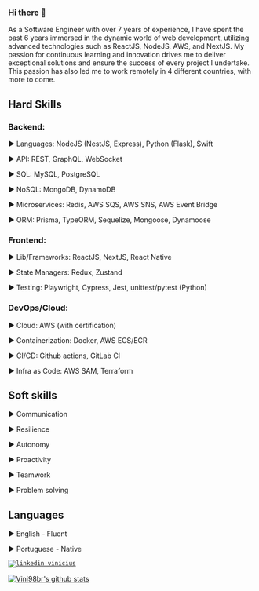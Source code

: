 
### Hi there 👋

As a Software Engineer with over 7 years of experience, I have spent the past 6 years immersed in the dynamic world of web development, utilizing advanced technologies such as ReactJS, NodeJS, AWS, and NextJS. My passion for continuous learning and innovation drives me to deliver exceptional solutions and ensure the success of every project I undertake. This passion has also led me to work remotely in 4 different countries, with more to come.

## Hard Skills
### Backend:

▶ Languages: NodeJS (NestJS, Express), Python (Flask), Swift

▶ API: REST, GraphQL, WebSocket

▶ SQL: MySQL, PostgreSQL

▶ NoSQL: MongoDB, DynamoDB

▶ Microservices: Redis, AWS SQS, AWS SNS, AWS Event Bridge

▶ ORM: Prisma, TypeORM, Sequelize, Mongoose, Dynamoose

### Frontend:

▶ Lib/Frameworks: ReactJS, NextJS, React Native

▶ State Managers: Redux, Zustand

▶ Testing: Playwright, Cypress, Jest, unittest/pytest (Python)

### DevOps/Cloud:

▶ Cloud: AWS (with certification)

▶ Containerization: Docker, AWS ECS/ECR 

▶ CI/CD: Github actions, GitLab CI

▶ Infra as Code: AWS SAM, Terraform

## Soft skills

▶ Communication

▶ Resilience

▶ Autonomy

▶ Proactivity

▶ Teamwork

▶ Problem solving

## Languages

▶ English - Fluent

▶ Portuguese - Native

[<code><img src="https://img.shields.io/badge/linkedin-0077B5?style=for-the-badge&logo=linkedin&logoColor=white" alt="linkedin vinicius"/></code>](https://www.linkedin.com/in/vinicius-soran%C3%A7o/)

<!--
- 👯 I’m looking to collaborate on ...
- 🤔 I’m looking for help with ...
- 💬 Ask me about ...
- 📫 How to reach me: ...
- 😄 Pronouns: ...
- ⚡ Fun fact: ...
-->
<!--
### Languages and Tools

<code><img heigth="25px" src="https://www.vectorlogo.zone/logos/reactjs/reactjs-ar21.svg"></code>
<code><img heigth="25px" src="https://www.vectorlogo.zone/logos/gatsbyjs/gatsbyjs-ar21.svg"></code>
<code><img heigth="25px" width="120px" src="https://www.vectorlogo.zone/logos/nextjs/nextjs-ar21.svg"></code>
<code><img heigth="25px" src="https://www.vectorlogo.zone/logos/typescriptlang/typescriptlang-ar21.svg"></code>

<code><img heigth="25px" src="https://www.vectorlogo.zone/logos/nodejs/nodejs-ar21.svg"></code>
<code><img heigth="25px" src="https://www.vectorlogo.zone/logos/expressjs/expressjs-ar21.svg"></code>
<code><img heigth="25px" src="https://www.vectorlogo.zone/logos/adonisjs/adonisjs-ar21.svg"></code>
<code><img heigth="25px" src="https://www.vectorlogo.zone/logos/nestjs/nestjs-ar21.svg"></code>

<code><img heigth="25px" src="https://www.vectorlogo.zone/logos/git-scm/git-scm-ar21.svg"></code>
<code><img heigth="25px" src="https://www.vectorlogo.zone/logos/docker/docker-ar21.svg"></code>
<code><img heigth="25px" src="https://www.vectorlogo.zone/logos/jestjsio/jestjsio-ar21.svg"></code>
<code><img heigth="25px" src="https://www.vectorlogo.zone/logos/sequelizejs/sequelizejs-ar21.svg"></code>

<code><img heigth="25px" src="https://www.vectorlogo.zone/logos/mysql/mysql-ar21.svg"></code>
<code><img heigth="25px" src="https://www.vectorlogo.zone/logos/postgresql/postgresql-ar21.svg"></code>
<code><img heigth="25px" src="https://www.vectorlogo.zone/logos/mongodb/mongodb-ar21.svg"></code>
<code><img heigth="25px" src="https://www.vectorlogo.zone/logos/graphql/graphql-ar21.svg"></code>

<code><img heigth="25px" src="https://www.vectorlogo.zone/logos/swift/swift-ar21.svg"></code>
<code><img heigth="25px" src="https://www.vectorlogo.zone/logos/amazon_aws/amazon_aws-ar21.svg"></code>
<code><img heigth="25px" src="https://www.vectorlogo.zone/logos/terraformio/terraformio-ar21.svg"></code>
<code><img heigth="25px" src="https://www.vectorlogo.zone/logos/python/python-ar21.svg"></code>

***
-->

[![Vini98br's github stats](https://github-readme-stats.vercel.app/api?username=Vini98br&show_icons=true&theme=dracula)](https://github.com/anuraghazra/github-readme-stats)

<!--
[![Top Langs](https://github-readme-stats.vercel.app/api/top-langs/?username=Vini98br&count_private=true&theme=dracula)](https://github.com/anuraghazra/github-readme-stats)
-->
